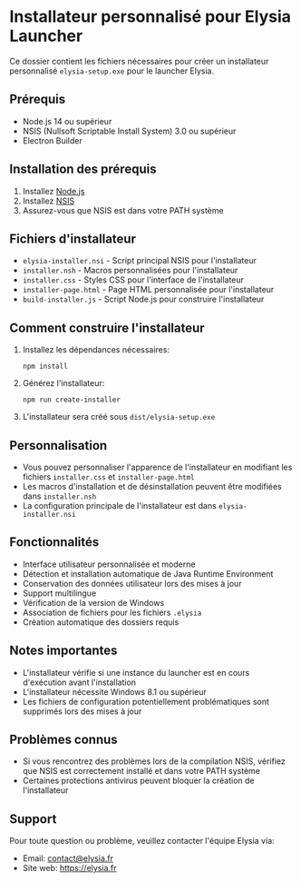 # Installateur personnalisé pour Elysia Launcher

Ce dossier contient les fichiers nécessaires pour créer un installateur personnalisé `elysia-setup.exe` pour le launcher Elysia.

## Prérequis

- Node.js 14 ou supérieur
- NSIS (Nullsoft Scriptable Install System) 3.0 ou supérieur
- Electron Builder

## Installation des prérequis

1. Installez [Node.js](https://nodejs.org/)
2. Installez [NSIS](https://nsis.sourceforge.io/Download)
3. Assurez-vous que NSIS est dans votre PATH système

## Fichiers d'installateur

- `elysia-installer.nsi` - Script principal NSIS pour l'installateur
- `installer.nsh` - Macros personnalisées pour l'installateur
- `installer.css` - Styles CSS pour l'interface de l'installateur
- `installer-page.html` - Page HTML personnalisée pour l'installateur
- `build-installer.js` - Script Node.js pour construire l'installateur

## Comment construire l'installateur

1. Installez les dépendances nécessaires:
   ```
   npm install
   ```

2. Générez l'installateur:
   ```
   npm run create-installer
   ```

3. L'installateur sera créé sous `dist/elysia-setup.exe`

## Personnalisation

- Vous pouvez personnaliser l'apparence de l'installateur en modifiant les fichiers `installer.css` et `installer-page.html`
- Les macros d'installation et de désinstallation peuvent être modifiées dans `installer.nsh`
- La configuration principale de l'installateur est dans `elysia-installer.nsi`

## Fonctionnalités

- Interface utilisateur personnalisée et moderne
- Détection et installation automatique de Java Runtime Environment
- Conservation des données utilisateur lors des mises à jour
- Support multilingue
- Vérification de la version de Windows
- Association de fichiers pour les fichiers `.elysia`
- Création automatique des dossiers requis

## Notes importantes

- L'installateur vérifie si une instance du launcher est en cours d'exécution avant l'installation
- L'installateur nécessite Windows 8.1 ou supérieur
- Les fichiers de configuration potentiellement problématiques sont supprimés lors des mises à jour

## Problèmes connus

- Si vous rencontrez des problèmes lors de la compilation NSIS, vérifiez que NSIS est correctement installé et dans votre PATH système
- Certaines protections antivirus peuvent bloquer la création de l'installateur

## Support

Pour toute question ou problème, veuillez contacter l'équipe Elysia via:
- Email: contact@elysia.fr
- Site web: https://elysia.fr 